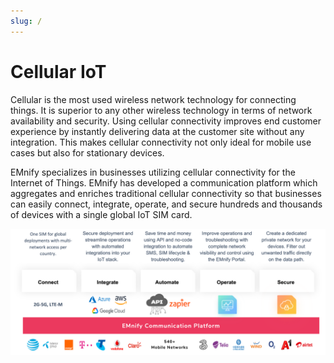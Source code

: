 ```yaml
---
slug: /
---
```


# Cellular IoT

Cellular is the most used wireless network technology for connecting things. It is superior to any other wireless technology in terms of network availability and security. Using cellular connectivity improves end customer experience by instantly delivering data at the customer site without any integration. This makes cellular connectivity not only ideal for mobile use cases but also for stationary devices.

EMnify specializes in businesses utilizing cellular connectivity for the Internet of Things. EMnify has developed a communication platform which aggregates and enriches traditional cellular connectivity so that businesses can easily connect, integrate, operate, and secure hundreds and thousands of devices with a single global IoT SIM card.

![EMnify Communication Platform](assets/cellular-iot.png)
